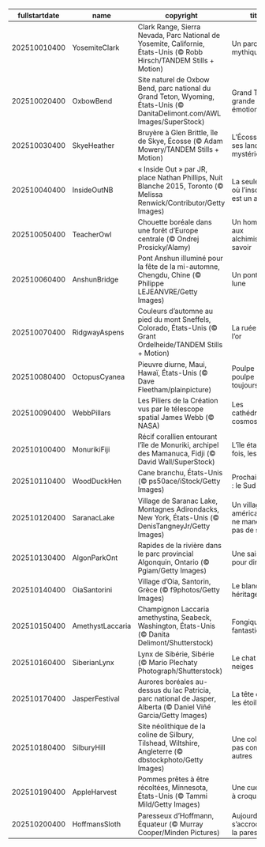 |fullstartdate|name|copyright|title|image|
|--|--|--|--|--|
202510010400|YosemiteClark|Clark Range, Sierra Nevada, Parc National de Yosemite, Californie, États-Unis (© Robb Hirsch/TANDEM Stills + Motion)|Un parc Yosé-mythique!|![](/fr-CA/2025/10/202510010400YosemiteClark.jpg)|
202510020400|OxbowBend|Site naturel de Oxbow Bend, parc national du Grand Teton, Wyoming, États-Unis (© DanitaDelimont.com/AWL Images/SuperStock)|Grand Teton, grande émotion|![](/fr-CA/2025/10/202510020400OxbowBend.jpg)|
202510030400|SkyeHeather|Bruyère à Glen Brittle, île de Skye, Écosse (© Adam Mowery/TANDEM Stills + Motion)|L’Écosse et ses landes mystérieuses…|![](/fr-CA/2025/10/202510030400SkyeHeather.jpg)|
202510040400|InsideOutNB|« Inside Out » par JR, place Nathan Phillips, Nuit Blanche 2015, Toronto (© Melissa Renwick/Contributor/Getty Images)|La seule nuit où l’insomnie est un art|![](/fr-CA/2025/10/202510040400InsideOutNB.jpg)|
202510050400|TeacherOwl|Chouette boréale dans une forêt d’Europe centrale (© Ondrej Prosicky/Alamy)|Un hommage aux alchimistes du savoir|![](/fr-CA/2025/10/202510050400TeacherOwl.jpg)|
202510060400|AnshunBridge|Pont Anshun illuminé pour la fête de la mi-automne, Chengdu, Chine (© Philippe LEJEANVRE/Getty Images)|Un pont vers la lune|![](/fr-CA/2025/10/202510060400AnshunBridge.jpg)|
202510070400|RidgwayAspens|Couleurs d’automne au pied du mont Sneffels, Colorado, États-Unis (© Grant Ordelheide/TANDEM Stills + Motion)|La ruée vers l’or|![](/fr-CA/2025/10/202510070400RidgwayAspens.jpg)|
202510080400|OctopusCyanea|Pieuvre diurne, Maui, Hawaï, États-Unis (© Dave Fleetham/plainpicture)|Poulpe un jour, poulpe toujours!|![](/fr-CA/2025/10/202510080400OctopusCyanea.jpg)|
202510090400|WebbPillars|Les Piliers de la Création vus par le télescope spatial James Webb (© NASA)|Les cathédrales du cosmos|![](/fr-CA/2025/10/202510090400WebbPillars.jpg)|
202510100400|MonurikiFiji|Récif corallien entourant l’île de Monuriki, archipel des Mamanuca, Fidji (© David Wall/SuperStock)|L’île était une fois, les Fidji|![](/fr-CA/2025/10/202510100400MonurikiFiji.jpg)|
202510110400|WoodDuckHen|Cane branchu, États-Unis (© ps50ace/iStock/Getty Images)|Prochain arrêt : le Sud !|![](/fr-CA/2025/10/202510110400WoodDuckHen.jpg)|
202510120400|SaranacLake|Village de Saranac Lake, Montagnes Adirondacks, New York, États-Unis (© DenisTangneyJr/Getty Images)|Un village américain qui ne manque pas de souffle|![](/fr-CA/2025/10/202510120400SaranacLake.jpg)|
202510130400|AlgonParkOnt|Rapides de la rivière dans le parc provincial Algonquin, Ontario (© Pgiam/Getty Images)|Une saison pour dire merci|![](/fr-CA/2025/10/202510130400AlgonParkOnt.jpg)|
202510140400|OiaSantorini|Village d’Oia, Santorin, Grèce (© f9photos/Getty Images)|Le blanc en héritage|![](/fr-CA/2025/10/202510140400OiaSantorini.jpg)|
202510150400|AmethystLaccaria|Champignon Laccaria amethystina, Seabeck, Washington, États-Unis (© Danita Delimont/Shutterstock)|Fongique mais fantastique!|![](/fr-CA/2025/10/202510150400AmethystLaccaria.jpg)|
202510160400|SiberianLynx|Lynx de Sibérie, Sibérie (© Mario Plechaty Photograph/Shutterstock)|Le chat des neiges|![](/fr-CA/2025/10/202510160400SiberianLynx.jpg)|
202510170400|JasperFestival|Aurores boréales au-dessus du lac Patricia, parc national de Jasper, Alberta (© Daniel Viñé Garcia/Getty Images)|La tête dans les étoiles|![](/fr-CA/2025/10/202510170400JasperFestival.jpg)|
202510180400|SilburyHill|Site néolithique de la coline de Silbury, Tilshead, Wiltshire, Angleterre (© dbstockphoto/Getty Images)|Une colline pas comme les autres|![](/fr-CA/2025/10/202510180400SilburyHill.jpg)|
202510190400|AppleHarvest|Pommes prêtes à être récoltées, Minnesota, États-Unis (© Tammi Mild/Getty Images)|Une cueillette à croquer!|![](/fr-CA/2025/10/202510190400AppleHarvest.jpg)|
202510200400|HoffmansSloth|Paresseux d’Hoffmann, Équateur (© Murray Cooper/Minden Pictures)|Aujourd’hui, on s’accroche… à la paresse!|![](/fr-CA/2025/10/202510200400HoffmansSloth.jpg)|
